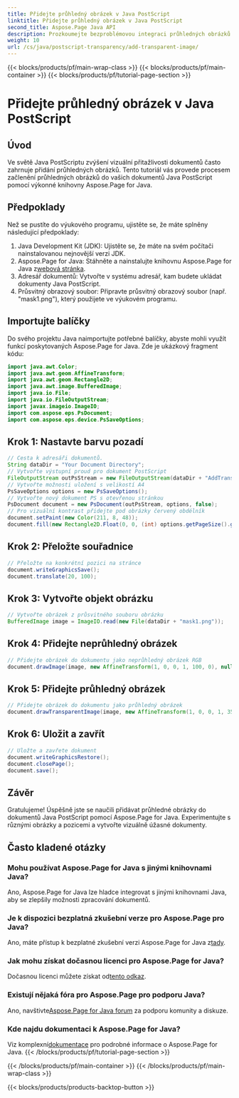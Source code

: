 ```yaml
---
title: Přidejte průhledný obrázek v Java PostScript
linktitle: Přidejte průhledný obrázek v Java PostScript
second_title: Aspose.Page Java API
description: Prozkoumejte bezproblémovou integraci průhledných obrázků do dokumentů Java PostScript s Aspose.Page for Java. Zvyšte své vizualizace dokumentů bez námahy.
weight: 10
url: /cs/java/postscript-transparency/add-transparent-image/
---
```


{{< blocks/products/pf/main-wrap-class >}}
{{< blocks/products/pf/main-container >}}
{{< blocks/products/pf/tutorial-page-section >}}

# Přidejte průhledný obrázek v Java PostScript

## Úvod
Ve světě Java PostScriptu zvýšení vizuální přitažlivosti dokumentů často zahrnuje přidání průhledných obrázků. Tento tutoriál vás provede procesem začlenění průhledných obrázků do vašich dokumentů Java PostScript pomocí výkonné knihovny Aspose.Page for Java.
## Předpoklady
Než se pustíte do výukového programu, ujistěte se, že máte splněny následující předpoklady:
1. Java Development Kit (JDK): Ujistěte se, že máte na svém počítači nainstalovanou nejnovější verzi JDK.
2.  Aspose.Page for Java: Stáhněte a nainstalujte knihovnu Aspose.Page for Java z[webová stránka](https://releases.aspose.com/page/java/).
3. Adresář dokumentů: Vytvořte v systému adresář, kam budete ukládat dokumenty Java PostScript.
4. Průsvitný obrazový soubor: Připravte průsvitný obrazový soubor (např. "mask1.png"), který použijete ve výukovém programu.
## Importujte balíčky
Do svého projektu Java naimportujte potřebné balíčky, abyste mohli využít funkcí poskytovaných Aspose.Page for Java. Zde je ukázkový fragment kódu:
```java
import java.awt.Color;
import java.awt.geom.AffineTransform;
import java.awt.geom.Rectangle2D;
import java.awt.image.BufferedImage;
import java.io.File;
import java.io.FileOutputStream;
import javax.imageio.ImageIO;
import com.aspose.eps.PsDocument;
import com.aspose.eps.device.PsSaveOptions;
```
## Krok 1: Nastavte barvu pozadí
```java
// Cesta k adresáři dokumentů.
String dataDir = "Your Document Directory";
// Vytvořte výstupní proud pro dokument PostScript
FileOutputStream outPsStream = new FileOutputStream(dataDir + "AddTransparentImage_outPS.ps");
// Vytvořte možnosti uložení s velikostí A4
PsSaveOptions options = new PsSaveOptions();
// Vytvořte nový dokument PS s otevřenou stránkou
PsDocument document = new PsDocument(outPsStream, options, false);
// Pro vizuální kontrast přidejte pod obrázky červený obdélník
document.setPaint(new Color(211, 8, 48));
document.fill(new Rectangle2D.Float(0, 0, (int) options.getPageSize().getWidth(), 300));
```
## Krok 2: Přeložte souřadnice
```java
// Přeložte na konkrétní pozici na stránce
document.writeGraphicsSave();
document.translate(20, 100);
```
## Krok 3: Vytvořte objekt obrázku
```java
// Vytvořte obrázek z průsvitného souboru obrázku
BufferedImage image = ImageIO.read(new File(dataDir + "mask1.png"));
```
## Krok 4: Přidejte neprůhledný obrázek
```java
// Přidejte obrázek do dokumentu jako neprůhledný obrázek RGB
document.drawImage(image, new AffineTransform(1, 0, 0, 1, 100, 0), null);
```
## Krok 5: Přidejte průhledný obrázek
```java
// Přidejte obrázek do dokumentu jako průhledný obrázek
document.drawTransparentImage(image, new AffineTransform(1, 0, 0, 1, 350, 0), 255);
```
## Krok 6: Uložit a zavřít
```java
// Uložte a zavřete dokument
document.writeGraphicsRestore();
document.closePage();
document.save();
```
## Závěr
Gratulujeme! Úspěšně jste se naučili přidávat průhledné obrázky do dokumentů Java PostScript pomocí Aspose.Page for Java. Experimentujte s různými obrázky a pozicemi a vytvořte vizuálně úžasné dokumenty.
## Často kladené otázky
### Mohu používat Aspose.Page for Java s jinými knihovnami Java?
Ano, Aspose.Page for Java lze hladce integrovat s jinými knihovnami Java, aby se zlepšily možnosti zpracování dokumentů.
### Je k dispozici bezplatná zkušební verze pro Aspose.Page pro Java?
 Ano, máte přístup k bezplatné zkušební verzi Aspose.Page for Java z[tady](https://releases.aspose.com/).
### Jak mohu získat dočasnou licenci pro Aspose.Page for Java?
 Dočasnou licenci můžete získat od[tento odkaz](https://purchase.aspose.com/temporary-license/).
### Existují nějaká fóra pro Aspose.Page pro podporu Java?
 Ano, navštivte[Aspose.Page for Java forum](https://forum.aspose.com/c/page/39) za podporu komunity a diskuze.
### Kde najdu dokumentaci k Aspose.Page for Java?
 Viz komplexní[dokumentace](https://reference.aspose.com/page/java/) pro podrobné informace o Aspose.Page for Java.
{{< /blocks/products/pf/tutorial-page-section >}}

{{< /blocks/products/pf/main-container >}}
{{< /blocks/products/pf/main-wrap-class >}}

{{< blocks/products/products-backtop-button >}}
